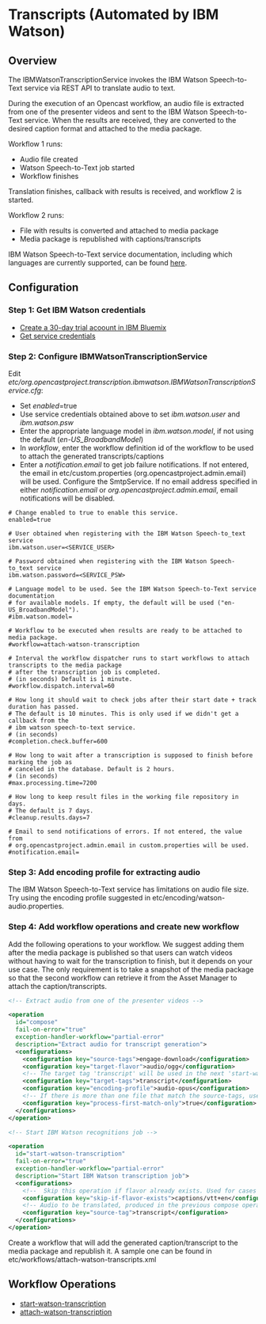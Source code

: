 Transcripts (Automated by IBM Watson)
=====================================

Overview
--------

The IBMWatsonTranscriptionService invokes the IBM Watson Speech-to-Text service via REST API to translate audio to
 text.

During the execution of an Opencast workflow, an audio file is extracted from one of the presenter videos and sent to
the IBM Watson Speech-to-Text service. When the results are received, they are converted to the desired caption format
and attached to the media package.

Workflow 1 runs:

* Audio file created
* Watson Speech-to-Text job started
* Workflow finishes

Translation finishes, callback with results is received, and workflow 2 is started.

Workflow 2 runs:

* File with results is converted and attached to media package
* Media package is republished with captions/transcripts

IBM Watson Speech-to-Text service documentation, including which languages are currently supported, can be found
 [here](https://www.ibm.com/watson/developercloud/doc/speech-to-text/index.html).

Configuration
-------------

### Step 1: Get IBM Watson credentials

* [Create a 30-day trial acoount in IBM Bluemix](https://www.ibm.com/cloud-computing/bluemix)
* [Get service credentials](https://www.ibm.com/watson/developercloud/doc/common/getting-started-credentials.html)

### Step 2: Configure IBMWatsonTranscriptionService

Edit  _etc/org.opencastproject.transcription.ibmwatson.IBMWatsonTranscriptionService.cfg_:

* Set _enabled_=true
* Use service credentials obtained above to set _ibm.watson.user_ and _ibm.watson.psw_
* Enter the appropriate language model in _ibm.watson.model_, if not using the default (_en-US_BroadbandModel_)
* In _workflow_, enter the workflow definition id of the workflow to be used to attach the generated 
transcripts/captions
* Enter a _notification.email_ to get job failure notifications. If not entered, the email in 
etc/custom.properties (org.opencastproject.admin.email) will be used. Configure the SmtpService.
If no email address specified in either _notification.email_ or _org.opencastproject.admin.email_,
email notifications will be disabled. 

```
# Change enabled to true to enable this service. 
enabled=true

# User obtained when registering with the IBM Watson Speech-to_text service 
ibm.watson.user=<SERVICE_USER>

# Password obtained when registering with the IBM Watson Speech-to_text service 
ibm.watson.password=<SERVICE_PSW>

# Language model to be used. See the IBM Watson Speech-to-Text service documentation
# for available models. If empty, the default will be used ("en-US_BroadbandModel").
#ibm.watson.model=

# Workflow to be executed when results are ready to be attached to media package.
#workflow=attach-watson-transcription
  
# Interval the workflow dispatcher runs to start workflows to attach transcripts to the media package
# after the transcription job is completed.
# (in seconds) Default is 1 minute.
#workflow.dispatch.interval=60
 
# How long it should wait to check jobs after their start date + track duration has passed.
# The default is 10 minutes. This is only used if we didn't get a callback from the
# ibm watson speech-to-text service.
# (in seconds)
#completion.check.buffer=600

# How long to wait after a transcription is supposed to finish before marking the job as 
# canceled in the database. Default is 2 hours.
# (in seconds)
#max.processing.time=7200

# How long to keep result files in the working file repository in days.
# The default is 7 days.
#cleanup.results.days=7

# Email to send notifications of errors. If not entered, the value from
# org.opencastproject.admin.email in custom.properties will be used.
#notification.email=
```

### Step 3: Add encoding profile for extracting audio

The IBM Watson Speech-to-Text service has limitations on audio file size. Try using the encoding profile suggested in 
etc/encoding/watson-audio.properties.

### Step 4: Add workflow operations and create new workflow

Add the following operations to your workflow. We suggest adding them after the media package is
published so that users can watch videos without having to wait for the transcription to finish, but it
depends on your use case. The only requirement is to take a snapshot of the media package so that
the second workflow can retrieve it from the Asset Manager to attach the caption/transcripts.  

``` xml
<!-- Extract audio from one of the presenter videos -->

<operation
  id="compose"
  fail-on-error="true"
  exception-handler-workflow="partial-error"
  description="Extract audio for transcript generation">
  <configurations>
    <configuration key="source-tags">engage-download</configuration>
    <configuration key="target-flavor">audio/ogg</configuration>
    <!-- The target tag 'transcript' will be used in the next 'start-watson-transcription' operation -->
    <configuration key="target-tags">transcript</configuration>
    <configuration key="encoding-profile">audio-opus</configuration>
    <!-- If there is more than one file that match the source-tags, use only the first one -->
    <configuration key="process-first-match-only">true</configuration>
  </configurations>
</operation>

<!-- Start IBM Watson recognitions job -->

<operation
  id="start-watson-transcription"
  fail-on-error="true"
  exception-handler-workflow="partial-error"
  description="Start IBM Watson transcription job">
  <configurations>
    <!--  Skip this operation if flavor already exists. Used for cases when mp already has captions. -->
    <configuration key="skip-if-flavor-exists">captions/vtt+en</configuration>
    <!-- Audio to be translated, produced in the previous compose operation -->
    <configuration key="source-tag">transcript</configuration>
  </configurations>
</operation>

```

Create a workflow that will add the generated caption/transcript to the media package and republish it.
A sample one can be found in etc/workflows/attach-watson-transcripts.xml

Workflow Operations
-------------------

* [start-watson-transcription](../workflowoperationhandlers/start-watson-transcription-woh.md)
* [attach-watson-transcription](../workflowoperationhandlers/attach-watson-transcription-woh.md)

